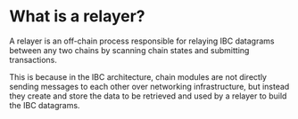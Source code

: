 # What is a relayer?

A relayer is an off-chain process responsible for relaying IBC datagrams between any two chains by scanning chain states and submitting transactions.

This is because in the IBC architecture, chain modules are not directly sending messages to each other over networking infrastructure, but instead they create and store the data to be retrieved and used by a relayer to build the IBC datagrams.

 